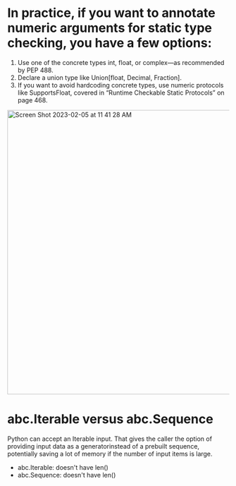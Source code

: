 # In practice, if you want to annotate numeric arguments for static type checking, you have a few options:
1. Use one of the concrete types int, float, or complex—as recommended by PEP 488.
2. Declare a union type like Union[float, Decimal, Fraction].
3. If you want to avoid hardcoding concrete types, use numeric protocols like SupportsFloat, covered in “Runtime Checkable Static Protocols” on page 468.

<img width="644" alt="Screen Shot 2023-02-05 at 11 41 28 AM" src="https://user-images.githubusercontent.com/73077953/216841041-4075dffe-337b-4dfd-9223-1f9ba721598b.png">

# abc.Iterable versus abc.Sequence 
Python can accept an Iterable input. That gives the caller the option of providing input data as a generatorinstead of a prebuilt sequence, potentially saving a lot of memory if the number of input items is large.
- abc.Iterable: doesn't have len()
- abc.Sequence: doesn't have len()
